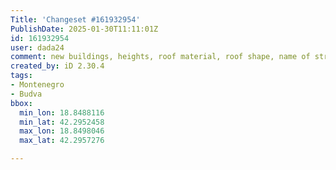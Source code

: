 ```yaml
---
Title: 'Changeset #161932954'
PublishDate: 2025-01-30T11:11:01Z
id: 161932954
user: dada24
comment: new buildings, heights, roof material, roof shape, name of streets
created_by: iD 2.30.4
tags:
- Montenegro
- Budva
bbox:
  min_lon: 18.8488116
  min_lat: 42.2952458
  max_lon: 18.8498046
  max_lat: 42.2957276

---
```

